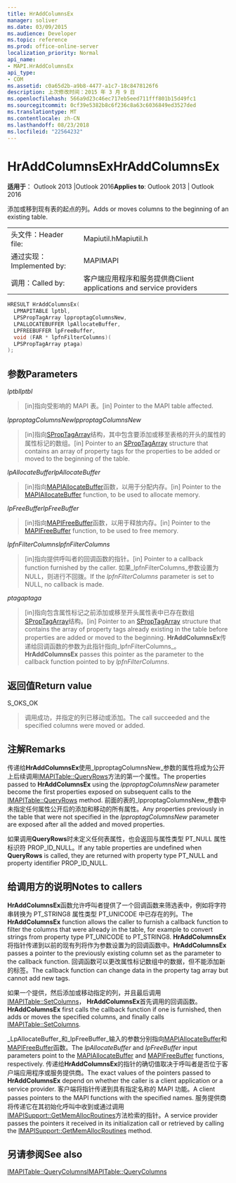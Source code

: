 ```yaml
---
title: HrAddColumnsEx
manager: soliver
ms.date: 03/09/2015
ms.audience: Developer
ms.topic: reference
ms.prod: office-online-server
localization_priority: Normal
api_name:
- MAPI.HrAddColumnsEx
api_type:
- COM
ms.assetid: c0a65d2b-a9b8-4477-a1c7-18c8478126f6
description: 上次修改时间：2015 年 3 月 9 日
ms.openlocfilehash: 566a9d23c46ec717eb5eed711fff801b15d49fc1
ms.sourcegitcommit: 0cf39e5382b8c6f236c8a63c6036849ed3527ded
ms.translationtype: MT
ms.contentlocale: zh-CN
ms.lasthandoff: 08/23/2018
ms.locfileid: "22564232"
---
```

# <a name="hraddcolumnsex"></a><span data-ttu-id="77b1a-103">HrAddColumnsEx</span><span class="sxs-lookup"><span data-stu-id="77b1a-103">HrAddColumnsEx</span></span>

  
  
<span data-ttu-id="77b1a-104">**适用于**： Outlook 2013 |Outlook 2016</span><span class="sxs-lookup"><span data-stu-id="77b1a-104">**Applies to**: Outlook 2013 | Outlook 2016</span></span> 
  
<span data-ttu-id="77b1a-105">添加或移到现有表的起点的列。</span><span class="sxs-lookup"><span data-stu-id="77b1a-105">Adds or moves columns to the beginning of an existing table.</span></span> 
  
|||
|:-----|:-----|
|<span data-ttu-id="77b1a-106">头文件：</span><span class="sxs-lookup"><span data-stu-id="77b1a-106">Header file:</span></span>  <br/> |<span data-ttu-id="77b1a-107">Mapiutil.h</span><span class="sxs-lookup"><span data-stu-id="77b1a-107">Mapiutil.h</span></span>  <br/> |
|<span data-ttu-id="77b1a-108">通过实现：</span><span class="sxs-lookup"><span data-stu-id="77b1a-108">Implemented by:</span></span>  <br/> |<span data-ttu-id="77b1a-109">MAPI</span><span class="sxs-lookup"><span data-stu-id="77b1a-109">MAPI</span></span>  <br/> |
|<span data-ttu-id="77b1a-110">调用：</span><span class="sxs-lookup"><span data-stu-id="77b1a-110">Called by:</span></span>  <br/> |<span data-ttu-id="77b1a-111">客户端应用程序和服务提供商</span><span class="sxs-lookup"><span data-stu-id="77b1a-111">Client applications and service providers</span></span>  <br/> |
   
```cpp
HRESULT HrAddColumnsEx(
  LPMAPITABLE lptbl,
  LPSPropTagArray lpproptagColumnsNew,
  LPALLOCATEBUFFER lpAllocateBuffer,
  LPFREEBUFFER lpFreeBuffer,
  void (FAR * lpfnFilterColumns)(
  LPSPropTagArray ptaga)
);
```

## <a name="parameters"></a><span data-ttu-id="77b1a-112">参数</span><span class="sxs-lookup"><span data-stu-id="77b1a-112">Parameters</span></span>

 <span data-ttu-id="77b1a-113">_lptbl_</span><span class="sxs-lookup"><span data-stu-id="77b1a-113">_lptbl_</span></span>
  
> <span data-ttu-id="77b1a-114">[in]指向受影响的 MAPI 表。</span><span class="sxs-lookup"><span data-stu-id="77b1a-114">[in] Pointer to the MAPI table affected.</span></span> 
    
 <span data-ttu-id="77b1a-115">_lpproptagColumnsNew_</span><span class="sxs-lookup"><span data-stu-id="77b1a-115">_lpproptagColumnsNew_</span></span>
  
> <span data-ttu-id="77b1a-116">[in]指向[SPropTagArray](sproptagarray.md)结构，其中包含要添加或移至表格的开头的属性的属性标记的数组。</span><span class="sxs-lookup"><span data-stu-id="77b1a-116">[in] Pointer to an [SPropTagArray](sproptagarray.md) structure that contains an array of property tags for the properties to be added or moved to the beginning of the table.</span></span> 
    
 <span data-ttu-id="77b1a-117">_lpAllocateBuffer_</span><span class="sxs-lookup"><span data-stu-id="77b1a-117">_lpAllocateBuffer_</span></span>
  
> <span data-ttu-id="77b1a-118">[in]指向[MAPIAllocateBuffer](mapiallocatebuffer.md)函数，以用于分配内存。</span><span class="sxs-lookup"><span data-stu-id="77b1a-118">[in] Pointer to the [MAPIAllocateBuffer](mapiallocatebuffer.md) function, to be used to allocate memory.</span></span> 
    
 <span data-ttu-id="77b1a-119">_lpFreeBuffer_</span><span class="sxs-lookup"><span data-stu-id="77b1a-119">_lpFreeBuffer_</span></span>
  
> <span data-ttu-id="77b1a-120">[in]指向[MAPIFreeBuffer](mapifreebuffer.md)函数，以用于释放内存。</span><span class="sxs-lookup"><span data-stu-id="77b1a-120">[in] Pointer to the [MAPIFreeBuffer](mapifreebuffer.md) function, to be used to free memory.</span></span> 
    
 <span data-ttu-id="77b1a-121">_lpfnFilterColumns_</span><span class="sxs-lookup"><span data-stu-id="77b1a-121">_lpfnFilterColumns_</span></span>
  
> <span data-ttu-id="77b1a-122">[in]指向提供呼叫者的回调函数的指针。</span><span class="sxs-lookup"><span data-stu-id="77b1a-122">[in] Pointer to a callback function furnished by the caller.</span></span> <span data-ttu-id="77b1a-123">如果_lpfnFilterColumns_参数设置为 NULL，则进行不回拨。</span><span class="sxs-lookup"><span data-stu-id="77b1a-123">If the  _lpfnFilterColumns_ parameter is set to NULL, no callback is made.</span></span> 
    
 <span data-ttu-id="77b1a-124">_ptaga_</span><span class="sxs-lookup"><span data-stu-id="77b1a-124">_ptaga_</span></span>
  
> <span data-ttu-id="77b1a-125">[in]指向包含属性标记之前添加或移至开头属性表中已存在数组[SPropTagArray](sproptagarray.md)结构。</span><span class="sxs-lookup"><span data-stu-id="77b1a-125">[in] Pointer to an [SPropTagArray](sproptagarray.md) structure that contains the array of property tags already existing in the table before properties are added or moved to the beginning.</span></span> <span data-ttu-id="77b1a-126">**HrAddColumnsEx**传递给回调函数的参数为此指针指向_lpfnFilterColumns_。</span><span class="sxs-lookup"><span data-stu-id="77b1a-126">**HrAddColumnsEx** passes this pointer as the parameter to the callback function pointed to by  _lpfnFilterColumns_.</span></span>
    
## <a name="return-value"></a><span data-ttu-id="77b1a-127">返回值</span><span class="sxs-lookup"><span data-stu-id="77b1a-127">Return value</span></span>

<span data-ttu-id="77b1a-128">S_OK</span><span class="sxs-lookup"><span data-stu-id="77b1a-128">S_OK</span></span> 
  
> <span data-ttu-id="77b1a-129">调用成功，并指定的列已移动或添加。</span><span class="sxs-lookup"><span data-stu-id="77b1a-129">The call succeeded and the specified columns were moved or added.</span></span>
    
## <a name="remarks"></a><span data-ttu-id="77b1a-130">注解</span><span class="sxs-lookup"><span data-stu-id="77b1a-130">Remarks</span></span>

<span data-ttu-id="77b1a-131">传递给**HrAddColumnsEx**使用_lpproptagColumnsNew_参数的属性将成为公开上后续调用[IMAPITable::QueryRows](imapitable-queryrows.md)方法的第一个属性。</span><span class="sxs-lookup"><span data-stu-id="77b1a-131">The properties passed to **HrAddColumnsEx** using the  _lpproptagColumnsNew_ parameter become the first properties exposed on subsequent calls to the [IMAPITable::QueryRows](imapitable-queryrows.md) method.</span></span> <span data-ttu-id="77b1a-132">前面的表的_lpproptagColumnsNew_参数中未指定任何属性公开后的添加和移动的所有属性。</span><span class="sxs-lookup"><span data-stu-id="77b1a-132">Any properties previously in the table that were not specified in the  _lpproptagColumnsNew_ parameter are exposed after all the added and moved properties.</span></span> 
  
<span data-ttu-id="77b1a-133">如果调用**QueryRows**时未定义任何表属性，也会返回与属性类型 PT_NULL 属性标识符 PROP_ID_NULL。</span><span class="sxs-lookup"><span data-stu-id="77b1a-133">If any table properties are undefined when **QueryRows** is called, they are returned with property type PT_NULL and property identifier PROP_ID_NULL.</span></span> 
  
## <a name="notes-to-callers"></a><span data-ttu-id="77b1a-134">给调用方的说明</span><span class="sxs-lookup"><span data-stu-id="77b1a-134">Notes to callers</span></span>

<span data-ttu-id="77b1a-135">**HrAddColumnsEx**函数允许呼叫者提供了一个回调函数来筛选表中，例如将字符串转换为 PT_STRING8 属性类型 PT_UNICODE 中已存在的列。</span><span class="sxs-lookup"><span data-stu-id="77b1a-135">The **HrAddColumnsEx** function allows the caller to furnish a callback function to filter the columns that were already in the table, for example to convert strings from property type PT_UNICODE to PT_STRING8.</span></span> <span data-ttu-id="77b1a-136">**HrAddColumnsEx**将指针传递到以前的现有列将作为参数设置为的回调函数中。</span><span class="sxs-lookup"><span data-stu-id="77b1a-136">**HrAddColumnsEx** passes a pointer to the previously existing column set as the parameter to the callback function.</span></span> <span data-ttu-id="77b1a-137">回调函数可以更改属性标记数组中的数据，但不能添加新的标签。</span><span class="sxs-lookup"><span data-stu-id="77b1a-137">The callback function can change data in the property tag array but cannot add new tags.</span></span> 
  
 <span data-ttu-id="77b1a-138">如果一个提供，然后添加或移动指定的列，并且最后调用[IMAPITable::SetColumns](imapitable-setcolumns.md)， **HrAddColumnsEx**首先调用的回调函数。</span><span class="sxs-lookup"><span data-stu-id="77b1a-138">**HrAddColumnsEx** first calls the callback function if one is furnished, then adds or moves the specified columns, and finally calls [IMAPITable::SetColumns](imapitable-setcolumns.md).</span></span> 
  
<span data-ttu-id="77b1a-139">_LpAllocateBuffer_和_lpFreeBuffer_输入的参数分别指向[MAPIAllocateBuffer](mapiallocatebuffer.md)和[MAPIFreeBuffer](mapifreebuffer.md)函数。</span><span class="sxs-lookup"><span data-stu-id="77b1a-139">The  _lpAllocateBuffer_ and  _lpFreeBuffer_ input parameters point to the [MAPIAllocateBuffer](mapiallocatebuffer.md) and [MAPIFreeBuffer](mapifreebuffer.md) functions, respectively.</span></span> <span data-ttu-id="77b1a-140">传递给**HrAddColumnsEx**的指针的确切值取决于呼叫者是否位于客户端应用程序或服务提供商。</span><span class="sxs-lookup"><span data-stu-id="77b1a-140">The exact values of the pointers passed to **HrAddColumnsEx** depend on whether the caller is a client application or a service provider.</span></span> <span data-ttu-id="77b1a-141">客户端将指针传递到具有指定名称的 MAPI 功能。</span><span class="sxs-lookup"><span data-stu-id="77b1a-141">A client passes pointers to the MAPI functions with the specified names.</span></span> <span data-ttu-id="77b1a-142">服务提供商将传递它在其初始化呼叫中收到或通过调用[IMAPISupport::GetMemAllocRoutines](imapisupport-getmemallocroutines.md)方法检索的指针。</span><span class="sxs-lookup"><span data-stu-id="77b1a-142">A service provider passes the pointers it received in its initialization call or retrieved by calling the [IMAPISupport::GetMemAllocRoutines](imapisupport-getmemallocroutines.md) method.</span></span> 
  
## <a name="see-also"></a><span data-ttu-id="77b1a-143">另请参阅</span><span class="sxs-lookup"><span data-stu-id="77b1a-143">See also</span></span>



[<span data-ttu-id="77b1a-144">IMAPITable::QueryColumns</span><span class="sxs-lookup"><span data-stu-id="77b1a-144">IMAPITable::QueryColumns</span></span>](imapitable-querycolumns.md)

